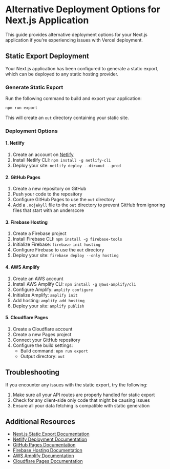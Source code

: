 # Alternative Deployment Options for Next.js Application

This guide provides alternative deployment options for your Next.js application if you're experiencing issues with Vercel deployment.

## Static Export Deployment

Your Next.js application has been configured to generate a static export, which can be deployed to any static hosting provider.

### Generate Static Export

Run the following command to build and export your application:

```bash
npm run export
```

This will create an `out` directory containing your static site.

### Deployment Options

#### 1. Netlify

1. Create an account on [Netlify](https://www.netlify.com/)
2. Install Netlify CLI: `npm install -g netlify-cli`
3. Deploy your site: `netlify deploy --dir=out --prod`

#### 2. GitHub Pages

1. Create a new repository on GitHub
2. Push your code to the repository
3. Configure GitHub Pages to use the `out` directory
4. Add a `.nojekyll` file to the `out` directory to prevent GitHub from ignoring files that start with an underscore

#### 3. Firebase Hosting

1. Create a Firebase project
2. Install Firebase CLI: `npm install -g firebase-tools`
3. Initialize Firebase: `firebase init hosting`
4. Configure Firebase to use the `out` directory
5. Deploy your site: `firebase deploy --only hosting`

#### 4. AWS Amplify

1. Create an AWS account
2. Install AWS Amplify CLI: `npm install -g @aws-amplify/cli`
3. Configure Amplify: `amplify configure`
4. Initialize Amplify: `amplify init`
5. Add hosting: `amplify add hosting`
6. Deploy your site: `amplify publish`

#### 5. Cloudflare Pages

1. Create a Cloudflare account
2. Create a new Pages project
3. Connect your GitHub repository
4. Configure the build settings:
   - Build command: `npm run export`
   - Output directory: `out`

## Troubleshooting

If you encounter any issues with the static export, try the following:

1. Make sure all your API routes are properly handled for static export
2. Check for any client-side only code that might be causing issues
3. Ensure all your data fetching is compatible with static generation

## Additional Resources

- [Next.js Static Export Documentation](https://nextjs.org/docs/pages/building-your-application/deploying/static-exports)
- [Netlify Deployment Documentation](https://docs.netlify.com/site-deploys/create-deploys/)
- [GitHub Pages Documentation](https://docs.github.com/en/pages)
- [Firebase Hosting Documentation](https://firebase.google.com/docs/hosting)
- [AWS Amplify Documentation](https://docs.amplify.aws/start/q/integration/js/)
- [Cloudflare Pages Documentation](https://developers.cloudflare.com/pages/)